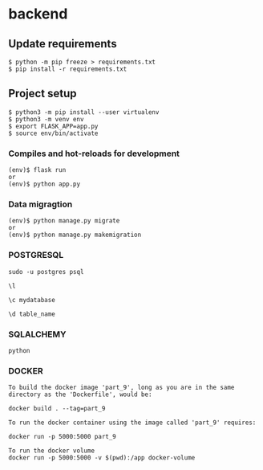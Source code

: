 # backend

## Update requirements
```
$ python -m pip freeze > requirements.txt
$ pip install -r requirements.txt 
```

## Project setup
```
$ python3 -m pip install --user virtualenv
$ python3 -m venv env
$ export FLASK_APP=app.py
$ source env/bin/activate
```

### Compiles and hot-reloads for development

```
(env)$ flask run
or 
(env)$ python app.py
```

### Data migragtion

```
(env)$ python manage.py migrate
or 
(env)$ python manage.py makemigration
```

### POSTGRESQL
```
sudo -u postgres psql

\l

\c mydatabase

\d table_name
```
### SQLALCHEMY
```
python
``` 
### DOCKER
```
To build the docker image 'part_9', long as you are in the same directory as the 'Dockerfile', would be:

docker build . --tag=part_9

To run the docker container using the image called 'part_9' requires:

docker run -p 5000:5000 part_9

To run the docker volume
docker run -p 5000:5000 -v $(pwd):/app docker-volume
``` 